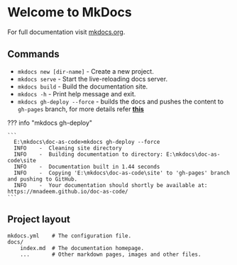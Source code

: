 # Welcome to MkDocs

For full documentation visit [mkdocs.org](https://www.mkdocs.org).

## Commands

* `mkdocs new [dir-name]` - Create a new project.
* `mkdocs serve` - Start the live-reloading docs server.
* `mkdocs build` - Build the documentation site.
* `mkdocs -h` - Print help message and exit.
* `mkdocs gh-deploy --force` - builds the docs and pushes the content to `gh-pages` branch, for more details refer [**this**](https://www.mkdocs.org/user-guide/deploying-your-docs/)


??? info "mkdocs gh-deploy"            
    
    ```
      E:\mkdocs\doc-as-code>mkdocs gh-deploy --force
      INFO    -  Cleaning site directory
      INFO    -  Building documentation to directory: E:\mkdocs\doc-as-code\site
      INFO    -  Documentation built in 1.44 seconds
      INFO    -  Copying 'E:\mkdocs\doc-as-code\site' to 'gh-pages' branch and pushing to GitHub.
      INFO    -  Your documentation should shortly be available at: https://mnadeem.github.io/doc-as-code/
    ```

## Project layout

    mkdocs.yml    # The configuration file.
    docs/
        index.md  # The documentation homepage.
        ...       # Other markdown pages, images and other files.
